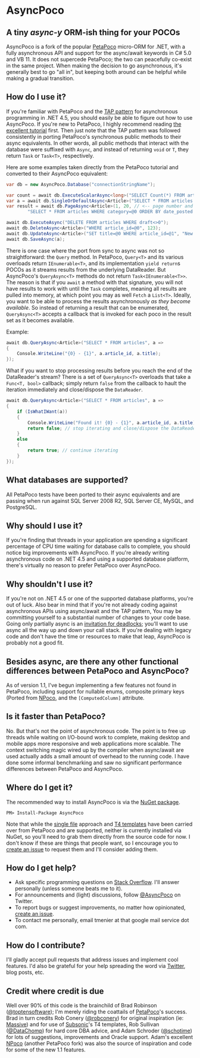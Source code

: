 # AsyncPoco

## A tiny *async-y* ORM-ish thing for your POCOs

AsyncPoco is a fork of the popular [PetaPoco](http://www.toptensoftware.com/petapoco) micro-ORM for .NET, with a fully asynchronous API and support for the async/await keywords in C# 5.0 and VB 11. It does not supercede PetaPoco; the two can peacefully co-exist in the same project. When making the decision to go asynchronous, it's generally best to go "all in", but keeping both around can be helpful while making a gradual transition.

## How do I use it?

If you're familiar with PetaPoco and the [TAP pattern](http://msdn.microsoft.com/en-us/library/hh873175.aspx) for asynchronous programming in .NET 4.5, you should easily be able to figure out how to use AsyncPoco. If you're new to PetaPoco, I highly recommend reading [the excellent tutorial](http://www.toptensoftware.com/petapoco) first. Then just note that the TAP pattern was followed consistently in porting PetaPoco's synchronous public methods to their async equivalents. In other words, all public methods that interact with the database were suffixed with `Async`, and instead of returning `void` or `T`, they return `Task` or `Task<T>`, respectively.

Here are some examples taken directly from the PetaPoco tutorial and converted to their AsyncPoco equivalent:

````C#
var db = new AsyncPoco.Database("connectionStringName");

var count = await db.ExecuteScalarAsync<long>("SELECT Count(*) FROM articles");
var a = await db.SingleOrDefaultAsync<Article>("SELECT * FROM articles WHERE article_id=@0", 123);
var result = await db.PageAsync<Article>(1, 20, // <-- page number and items per page
        "SELECT * FROM articles WHERE category=@0 ORDER BY date_posted DESC", "coolstuff");

await db.ExecuteAsync("DELETE FROM articles WHERE draft<>0");
await db.DeleteAsync<Article>("WHERE article_id=@0", 123);
await db.UpdateAsync<Article>("SET title=@0 WHERE article_id=@1", "New Title", 123);
await db.SaveAsync(a);
````

There is one case where the port from sync to async was not so straightforward: the `Query` method. In PetaPoco, `Query<T>` and its various overloads return `IEnumerable<T>`, and its implementation `yield return`s POCOs as it streams results from the underlying DataReader. But AsyncPoco's `QueryAsync<T>` methods do not return `Task<IEnumerable<T>>`. The reason is that if you `await` a method with that signature, you will not have results to work with until the `Task` completes, meaning all results are pulled into memory, at which point you may as well `Fetch` a `List<T>`. Ideally, you want to be able to process the results asynchronously *as they become available*. So instead of returning a result that can be enumerated, `QueryAsync<T>` accepts a callback that is invoked for each poco in the result set as it becomes available.

Example:

````C#
await db.QueryAsync<Article>("SELECT * FROM articles", a =>
{
	Console.WriteLine("{0} - {1}", a.article_id, a.title);
});
````

What if you want to stop processing results before you reach the end of the DataReader's stream? There is a set of `QueryAsync<T>` overloads that take a `Func<T, bool>` callback; simply return `false` from the callback to hault the iteration immediately and close/dispose the `DataReader`.

````C#
await db.QueryAsync<Article>("SELECT * FROM articles", a =>
{
	if (IsWhatIWant(a))
	{
		Console.WriteLine("Found it! {0} - {1}", a.article_id, a.title);
		return false; // stop iterating and close/dispose the DataReader
	}
	else
	{
		return true; // continue iterating
	}
});
````

## What databases are supported?

All PetaPoco tests have been ported to their async equivalents and are passing when run against SQL Server 2008 R2, SQL Server CE, MySQL, and PostgreSQL.

## Why should I use it?

If you're finding that threads in your application are spending a significant percentage of CPU time waiting for database calls to complete, you should notice big improvements with AsyncPoco. If you're already writing asynchronous code on .NET 4.5 and using a supported database platform, there's virtually no reason to prefer PetaPoco over AsyncPoco.

## Why shouldn't I use it?

If you're not on .NET 4.5 or one of the supported database platforms, you're out of luck. Also bear in mind that if you're not already coding against asynchronous APIs using async/await and the TAP pattern, You may be committing yourself to a substantial number of changes to your code base. Going only partially async is an [invitation for deadlocks](http://blog.stephencleary.com/2012/07/dont-block-on-async-code.html); you'll want to use async all the way up and down your call stack. If you're dealing with legacy code and don't have the time or resources to make that leap, AsyncPoco is probably not a good fit.

## Besides async, are there any other functional differences between PetaPoco and AsyncPoco?

As of version 1.1, I've begun implementing a few features not found in PetaPoco, including support for nullable enums, composite primary keys (Ported from [NPoco](https://github.com/schotime/NPoco/wiki/Composite-Primary-Keys), and the `[ComputedColumn]` attribute.

## Is it faster than PetaPoco?

No. But that's not the point of asynchronous code. The point is to free up threads while waiting on I/O-bound work to complete, making desktop and mobile apps more responsive and web applications more scalable. The context switching magic wired up by the compiler when async/await are used actually adds a small amount of overhead to the running code. I have done some informal benchmarking and saw no significant performance differences between PetaPoco and AsyncPoco.

## Where do I get it?

The recommended way to install AsyncPoco is via the [NuGet package](https://www.nuget.org/packages/AsyncPoco/).

`PM> Install-Package AsyncPoco`

Note that while the [single file](https://github.com/tmenier/AsyncPoco/blob/master/AsyncPoco/AsyncPoco.cs) approach and [T4 templates](https://github.com/tmenier/AsyncPoco/tree/master/AsyncPoco/T4%20Templates) have been carried over from PetaPoco and are supported, neither is currently installed via NuGet, so you'll need to grab them directly from the source code for now. I don't know if these are things that people want, so I encourage you to [create an issue](https://github.com/tmenier/AsyncPoco/issues/new) to request them and I'll consider adding them.

## How do I get help?

- Ask specific programming questions on [Stack Overflow](http://stackoverflow.com/questions/ask?tags=asyncpoco+c%23+orm+micro-orm+async-await). I'll answer personally (unless someone beats me to it).
- For announcements and (light) discussions, follow [@AsyncPoco](https://twitter.com/AsyncPoco) on Twitter.
- To report bugs or suggest improvements, no matter how opinionated, [create an issue](https://github.com/tmenier/AsyncPoco/issues/new).
- To contact me personally, email tmenier at that google mail service dot com.

## How do I contribute?

I'll gladly accept pull requests that address issues and implement cool features. I'd also be grateful for your help spreading the word via [Twitter](https://twitter.com/intent/tweet?text=Check%20out%20AsyncPoco!&tw_p=tweetbutton&url=https%3A%2F%2Fgithub.com%2Ftmenier%2FAsyncPoco), blog posts, etc.

## Credit where credit is due

Well over 90% of this code is the brainchild of Brad Robinson ([@toptensoftware](https://twitter.com/toptensoftware)); I'm merely riding the coattails of [PetaPoco](http://www.toptensoftware.com/petapoco)'s success. Brad in turn credits Rob Conery ([@robconery](https://twitter.com/robconery)) for original inspiration (ie: [Massive](https://github.com/robconery/massive)) and for use of [Subsonic](https://github.com/subsonic/SubSonic-3.0)'s T4 templates, Rob Sullivan ([@DataChomp](https://twitter.com/DataChomp)) for hard core DBA advice, and Adam Schroder ([@schotime](https://twitter.com/schotime)) for lots of suggestions, improvements and Oracle support. Adam's excellent [NPoco](https://github.com/schotime/NPoco) (another PetaPoco fork) was also the source of inspiration and code for some of the new 1.1 features.

